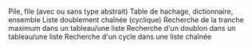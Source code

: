 Pile, file (avec ou sans type abstrait)
Table de hachage, dictionnaire, ensemble
Liste doublement chaînée (cyclique)
Recherche de la tranche maximum dans un tableau/une liste
Recherche d'un doublon dans un tableau/une liste
Recherche d'un cycle dans une liste chaînée